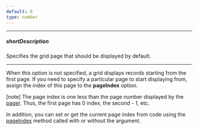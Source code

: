 ```yaml
---
default: 0
type: number
---
```

---
##### shortDescription
Specifies the grid page that should be displayed by default.

---
When this option is not specified, a grid displays records starting from the first page. If you need to specify a particular page to start displaying from, assign the index of this page to the **pageIndex** option.

[note] The page index is one less than the page number displayed by the [pager](/concepts/10%20UI%20Widgets/70%20Data%20Grid/001%20Visual%20Elements/050%20Pager.md '/Documentation/Guide/UI_Widgets/Data_Grid/Visual_Elements/#Pager'). Thus, the first page has 0 index, the second - 1, etc.

In addition, you can set or get the current page index from code using the [pageIndex](/api-reference/10%20UI%20Widgets/dxDataGrid/3%20Methods/pageIndex().md '/Documentation/ApiReference/UI_Widgets/dxDataGrid/Methods/#pageIndex') method called with or without the argument.